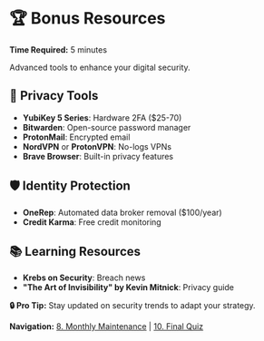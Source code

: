 # 🏆 Bonus Resources

**Time Required:** 5 minutes

Advanced tools to enhance your digital security.

## 🔧 Privacy Tools

- **YubiKey 5 Series**: Hardware 2FA ($25-70)
- **Bitwarden**: Open-source password manager
- **ProtonMail**: Encrypted email
- **NordVPN** or **ProtonVPN**: No-logs VPNs
- **Brave Browser**: Built-in privacy features

## 🛡️ Identity Protection

- **OneRep**: Automated data broker removal ($100/year)
- **Credit Karma**: Free credit monitoring

## 📚 Learning Resources

- **Krebs on Security**: Breach news
- **"The Art of Invisibility" by Kevin Mitnick**: Privacy guide

**🔒 Pro Tip:** Stay updated on security trends to adapt your strategy.

**Navigation:** [8. Monthly Maintenance](8-maintenance.html) | [10. Final Quiz](10-final-quiz.html)
